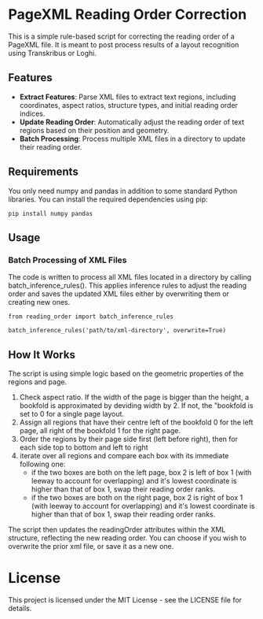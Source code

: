 # PageXML Reading Order Correction

This is a simple rule-based script for correcting the reading order of a PageXML file. It is meant to post process results of a layout recognition using Transkribus or Loghi.

## Features

- **Extract Features**: Parse XML files to extract text regions, including coordinates, aspect ratios, structure types, and initial reading order indices.
- **Update Reading Order**: Automatically adjust the reading order of text regions based on their position and geometry.
- **Batch Processing**: Process multiple XML files in a directory to update their reading order.

## Requirements

You only need numpy and pandas in addition to some standard Python libraries. You can install the required dependencies using pip:

```
pip install numpy pandas
```

## Usage
### Batch Processing of XML Files

The code is written to process all XML files located in a directory by calling batch_inference_rules().
This applies inference rules to adjust the reading order and saves the updated XML files either by overwriting them or creating new ones.

```
from reading_order import batch_inference_rules

batch_inference_rules('path/to/xml-directory', overwrite=True)
```

## How It Works

The script is using simple logic based on the geometric properties of the regions and page.

1. Check aspect ratio. If the width of the page is bigger than the height, a bookfold is approximated by deviding width by 2. If not, the "bookfold is set to 0 for a single page layout.
2. Assign all regions that have their centre left of the bookfold 0 for the left page, all right of the bookfold 1 for the right page.
3. Order the regions by their page side first (left before right), then for each side top to bottom and left to right
4. iterate over all regions and compare each box with its immediate following one:
     - if the two boxes are both on the left page, box 2 is left of box 1 (with leeway to account for overlapping) and it's lowest coordinate is higher than that of box 1, swap their reading order ranks.
     - if the two boxes are both on the right page, box 2 is right of box 1 (with leeway to account for overlapping) and it's lowest coordinate is higher than that of box 1, swap their reading order ranks.

The script then updates the readingOrder attributes within the XML structure, reflecting the new reading order. You can choose if you wish to overwrite the prior xml file, or save it as a new one.

# License
This project is licensed under the MIT License - see the LICENSE file for details.
